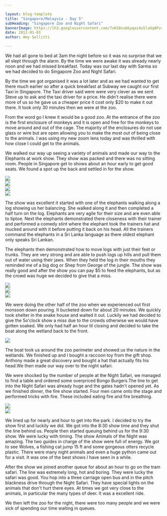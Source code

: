 ```yaml
---

layout: blog-template
title: "Singapore/Malaysia - Day 5"
subHeading: "Singapore Zoo and Night Safari"
bannerImage: https://lh3.googleusercontent.com/7xKS0vubbyqai4sSlaXq8Pz4j1MS68ISDAxyk2-SHc8Ng6gACGMBUDdastHfHCOxNS-VdJWQjj5yLrxa5Zk4xbS7Ri8_RCeLGyKRNJZCUyX1Cpv2Ou93sg0-z1EX82httuGbdvSGtQ
date: 2012-01-01
author: Amy Sellitti

---
```


We had all gone to bed at 3am the night before so it was no surprise that we all slept through the alarm. By the time we were awake it was already nearly noon and we had missed breakfast. Today was our last day with Sarma so we had decided to do Singapore Zoo and Night Safari. 

By the time we got organised it was a lot later and as we had wanted to get there much earlier so after a quick breakfast at Subway we caught our first Taxi in Singapore. The Taxi driver said were were very clever as we sent Steve up to ask and the taxi driver for a price. He didn't realise there were more of us so he gave us a cheaper price it cost only $20 to make it out there. It took only 30 minutes then we were at the zoo.

From the word go I knew it would be a good zoo. At the entrance of the zoo is the first enclosure of monkeys and it is open and free for the monkeys to move around and out of the cage. The majority of the enclosures do not use glass or wire but are open allowing you to make the most out of being close to the animals. I was using my new zoom lens today and was thrilled with how close I could get to the animals. 

We walked our way up seeing a variety of animals and made our way to the Elephants at work show. They show was packed and there was no sitting room. People in Singapore get to shows about an hour early to get good seats. We found a spot up the back and settled in for the show.

<div class="center-image"><img src="https://lh3.googleusercontent.com/ev9mTL2trPx9pBDxsepH8AJfpaoUcn8pGI7fOuZPNu8W_xx4XBThBLoP7TBJYRSHZEoKuKY_HB2h-jwxM0XBw1Zu_SI_FNcb9Yudu4XDoWfAnyBP-f9JEb9cRYJOSVsEbNYiOMboFQ" /></div>
<div class="center-image"><img src="https://lh3.googleusercontent.com/O1cvmJADtjn6q-hWpAxdZUHqeBSaG8AhA84zOKiUvnMa-ZC-Y19gIDNs3WfU8RdMzQzwaOylQFWow41LYbZGuiTHQ3Q7Pj-eGERY2HCXictRqELOlgNWlz8RhAXPVFxj-eOUOE3Qqg" /></div>
<div class="center-image"><img src="https://lh3.googleusercontent.com/l-u5sbghPeRLDExqGYaOVR9PSbo5wxhhky1rcqOV3OwumFk9ZCaX_y7tcgzVMkA_7NjcQX1LXaQl1fGrhbyIRPMJ-uZSKTaLitBjKw4SFuSkeh-C32aUVR58UtvOZDXLZ-1aEbxEAw" /></div>
<div class="center-image"><img src="https://lh3.googleusercontent.com/IvnY5qxnJqiEq5f6qgmbET5jqlVpIYiGadyJ59AWjh7ZNV1k6yyT4oNJXCBT3T22KEb2likQ01QR6_D7yUPxSJRSDSIcf_5-cjh0lfG1PaOC-0eECQbVkAzTumysHuMW7pouNWMzoA" /></div>

The show was excellent it started with one of the elephants walking along a log showing us her balancing. She walked along it and then completed a half turn on the log. Elephants are very agile for their size and are even able to tiptoe. Next the elephants demonstrated there closeness with their trainer and performed a comedy stint where the elephant took the trainers hat and mucked around with it before putting it back on his head. All the trainers command the elephants in a Sri Lanka language as there oldest elephant only speaks Sri Lankan. 

The elephants then demonstrated how to move logs with just their feet or trunks. They are very strong and are able to push logs up hills and pull them out of water using their jaws. When they held the log in their mouths they reminded me of a big dog or Shep from George of the jungle. The show was really good and after the show you can pay $5 to feed the elephants, but as the crowd was huge we decided to give that a miss.

<div class="center-image"><img src="https://lh3.googleusercontent.com/aAhJIhtb5td0i5XQWqLj9gUnX5peo0bPySurFudTkzLMFlbwicia-XjBeBlHAmWtv9rhM5IxjVp2a5CouEDUUWoUYzjs0Md5o4a1kqvqxO3O6YlqxFTUrVzyDinSdZ0cys-j9pi1Aw" /></div>
<div class="center-image"><img src="https://lh3.googleusercontent.com/ZXHna4tFYwfm5LMW0XF_uKp2XvQFjAjN7wr0z9ZgJ8Sj26VA4tFYM39T_nbesXQnFavneZ9aQikhpTqk5yW1Hv69DQFX-y4JuOWJySGZTQu52TKAJm_DDg7jHbhOzdPZxKT8uCM73g" /></div>
<div class="center-image"><img src="https://lh3.googleusercontent.com/K1G6yeHB4wKE9jyujReQ5NZm8Lbcz2x1qAh0RofTTAHpiqS_sOwKYsNyNuEqNpn1njjZOpEBq5M6mLMu4icKt7dGaOIbqe9fGJDAEB4R6rzYkg1rTX4Fq7rUcP4LzjekayRGTyAdEg" /></div>

We were doing the other half of the zoo when we experienced out first monsoon down pouring. It bucketed down for about 20 minutes. We quickly took shelter in the snake house and waited it out. Luckily we had decided to give the 5o'clock show a miss due to the crowds otherwise we would have gotten soaked. We only had half an hour til closing and decided to take the boat along the wetland back to the front. 

<div class="center-image"><img src="https://lh3.googleusercontent.com/UQhr5I8u7SLziaBH6Nhw_LIQjwYaA4C7YABbdo59i_sOT9M8Epw_WZG13oFUVdl-AWsMe9A3qxQbZA66xmCyuBicNGQN4JmYqMUbBYIacHjcBNxLTAMQOzqpiLRcxzM55bgscugKnw" /></div>

The boat took us around the zoo perimeter and showed us the nature in the wetlands. We finished up and I bought a raccoon toy from the gift shop. Anthony made a great discovery and bought a hat that actually fits his head.We then made our way over to the night safari. 

We were shocked by the number of people at the Night Safari, we managed to find a table and ordered some overpriced Bongo Burgers.The line to get into the Night Safari was already huge and the gates hadn't opened yet. As we finished dinner, the fire show started. Four men came onto the stage and performed tricks with fire. These included eating fire and fire breathing.

<div class="center-image"><img src="https://lh3.googleusercontent.com/uIFPm2m5zAHt0g7iEJJxBExR_iTYvbvgLndTE5JTxX4yuLWtV3ayuz8Dk88QRc63gLtl7lqPqAH_s74jl3xC-ePDwL937IRj9VdS63JMeGMy9wACEo1HCiSEB0a45rhQNngYuJ_U4w" /></div>
<div class="center-image"><img src="https://lh3.googleusercontent.com/uB9I9qDhtwYGVKl662raVdNlVFuY2kzOUqoOgbTiGHx7wH8udIqRyGcxBe84ySIkJkPK1gWUwW5g65ibnFjplARJ9UOEPSy69HwdEFwHFScR4pmWPvXSLepvxwNIhtd0See9J8_OYg" /></div>

We lined up for nearly and hour to get into the park. I decided to try the show first and luckily we did. We got into the 8:30 show time and they shut the line behind us. People then started queuing behind us for the 9:30 show. We were lucky with timing. The show Animals of the Night was amazing. The two guides in charge of the show were full of energy. We got to see Wolves, a fishing cat jump 15 ft and some gorgeous otters recycle plastic. There were many night animals and even a huge python came out for a visit. It was one of the best shows I have seen in a while.

After the show we joined another queue for about an hour to go on the tram safari. The line was extremely long, hot and boring. They were lucky the safari was good. You hop into a three carriage open bus and in the pitch blackness drive through the Night Safari. They have special lights on the animals that don't hurt there eyes. At times we got very close to the animals, in particular the many types of deer. It was a excellent ride. 

We then left the zoo for the night, there were too many people and we were sick of spending our time waiting in queues.

